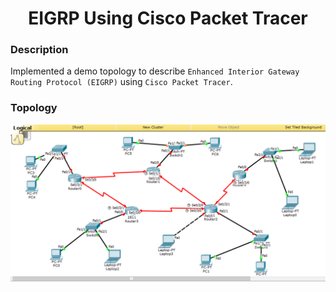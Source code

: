 <h1 align="center">EIGRP Using Cisco Packet Tracer</h1>

### Description
Implemented a demo topology to describe `Enhanced Interior Gateway Routing Protocol (EIGRP)` using `Cisco Packet Tracer`.

### Topology
<div align="center">
  <img src = "https://github.com/SameetAsadullah/EIGRP-Using-Cisco-Packet-Tracer/blob/main/src/Topology.PNG" alt = "" width="700px"/>
</div>
